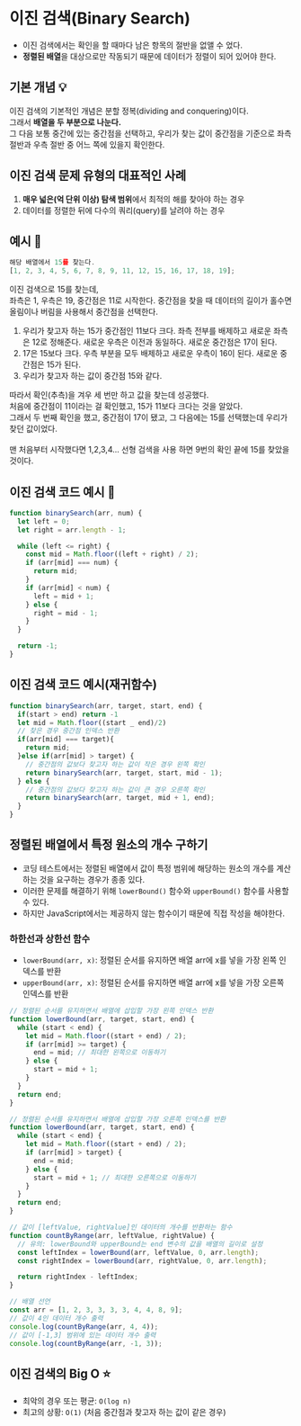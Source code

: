 # 이진 검색(Binary Search)

- 이진 검색에서는 확인을 할 때마다 남은 항목의 절반을 없앨 수 었다.
- <b>정렬된 배열</b>을 대상으로만 작동되기 때문에 데이터가 정렬이 되어 있어야 한다.

## 기본 개념 💡

이진 검색의 기본적인 개념은 분할 정복(dividing and conquering)이다.</br>
그래서 <b>배열을 두 부분으로 나눈다.</b></br>
그 다음 보통 중간에 있는 중간점을 선택하고, 우리가 찾는 값이 중간점을 기준으로 좌측 절반과 우측 절반 중 어느 쪽에 있을지 확인한다.

## 이진 검색 문제 유형의 대표적인 사례

1. <b>매우 넓은(억 단위 이상) 탐색 범위</b>에서 최적의 해를 찾아야 하는 경우
2. 데이터를 정렬한 뒤에 다수의 쿼리(query)를 날려야 하는 경우

## 예시 👀

```javascript
해당 배열에서 15를 찾는다.
[1, 2, 3, 4, 5, 6, 7, 8, 9, 11, 12, 15, 16, 17, 18, 19];
```

이진 검색으로 15를 찾는데,</br>
좌측은 1, 우측은 19, 중간점은 11로 시작한다. 중간점을 찾을 때 데이터의 길이가 홀수면 올림이나 버림을 사용해서 중간점을 선택한다.

1. 우리가 찾고자 하는 15가 중간점인 11보다 크다. 좌측 전부를 배제하고 새로운 좌측은 12로 정해준다. 새로운 우측은 이전과 동일하다. 새로운 중간점은 17이 된다.
2. 17은 15보다 크다. 우측 부분을 모두 배제하고 새로운 우측이 16이 된다. 새로운 중간점은 15가 된다.
3. 우리가 찾고자 하는 값이 중간점 15와 같다.

따라서 확인(추측)을 겨우 세 번만 하고 값을 찾는데 성공했다.</br>
처음에 중간점이 11이라는 걸 확인했고, 15가 11보다 크다는 것을 알았다.</br>
그래서 두 번째 확인을 했고, 중간점이 17이 됐고, 그 다음에는 15를 선택했는데 우리가 찾던 값이었다.
</br></br>
맨 처음부터 시작했다면 1,2,3,4... 선형 검색을 사용 하면 9번의 확인 끝에 15를 찾았을 것이다.

## 이진 검색 코드 예시 👀

```javascript
function binarySearch(arr, num) {
  let left = 0;
  let right = arr.length - 1;

  while (left <= right) {
    const mid = Math.floor((left + right) / 2);
    if (arr[mid] === num) {
      return mid;
    }
    if (arr[mid] < num) {
      left = mid + 1;
    } else {
      right = mid - 1;
    }
  }

  return -1;
}
```

## 이진 검색 코드 예시(재귀함수)

```javascript
function binarySearch(arr, target, start, end) {
  if(start > end) return -1
  let mid = Math.floor((start _ end)/2)
  // 찾은 경우 중간점 인덱스 반환
  if(arr[mid] === target){
    return mid;
  }else if(arr[mid] > target) {
    // 중간점의 값보다 찾고자 하는 값이 작은 경우 왼쪽 확인
    return binarySearch(arr, target, start, mid - 1);
  } else {
    // 중간점의 값보다 찾고자 하는 값이 큰 경우 오른쪽 확인
    return binarySearch(arr, target, mid + 1, end);
  }
}
```

## 정렬된 배열에서 특정 원소의 개수 구하기

- 코딩 테스트에서는 정렬된 배열에서 값이 특정 범위에 해당하는 원소의 개수를 계산하는 것을 요구하는 경우가 종종 있다.
- 이러한 문제를 해결하기 위해 <code>lowerBound()</code> 함수와 <code>upperBound()</code> 함수를 사용할 수 있다.
- 하지만 JavaScript에서는 제공하지 않는 함수이기 때문에 직접 작성을 해야한다.

### 하한선과 상한선 함수

- <code>lowerBound(arr, x)</code>: 정렬된 순서를 유지하면 배열 arr에 x를 넣을 가장 왼쪽 인덱스를 반환
- <code>upperBound(arr, x)</code>: 정렬된 순서를 유지하면 배열 arr에 x를 넣을 가장 오른쪽 인덱스를 반환

```javascript
// 정렬된 순서를 유지하면서 배열에 삽입할 가장 왼쪽 인덱스 반환
function lowerBound(arr, target, start, end) {
  while (start < end) {
    let mid = Math.floor((start + end) / 2);
    if (arr[mid] >= target) {
      end = mid; // 최대한 왼쪽으로 이동하기
    } else {
      start = mid + 1;
    }
  }
  return end;
}

// 정렬된 순서를 유지하면서 배열에 삽입할 가장 오른쪽 인덱스를 반환
function lowerBound(arr, target, start, end) {
  while (start < end) {
    let mid = Math.floor((start + end) / 2);
    if (arr[mid] > target) {
      end = mid;
    } else {
      start = mid + 1; // 최대한 오른쪽으로 이동하기
    }
  }
  return end;
}

// 값이 [leftValue, rightValue]인 데이터의 개수를 반환하는 함수
function countByRange(arr, leftValue, rightValue) {
  // 유의: lowerBound와 upperBound는 end 변수의 값을 배열의 길이로 설정
  const leftIndex = lowerBound(arr, leftValue, 0, arr.length);
  const rightIndex = lowerBound(arr, rightValue, 0, arr.length);

  return rightIndex - leftIndex;
}

// 배열 선언
const arr = [1, 2, 3, 3, 3, 3, 4, 4, 8, 9];
// 값이 4인 데이터 개수 출력
console.log(countByRange(arr, 4, 4));
// 값이 [-1,3] 범위에 있는 데이터 개수 출력
console.log(countByRange(arr, -1, 3));
```

## 이진 검색의 Big O ⭐

- 최악의 경우 또는 평균: <code>O(log n)</code>
- 최고의 상황: <code>O(1)</code> (처음 중간점과 찾고자 하는 값이 같은 경우)
